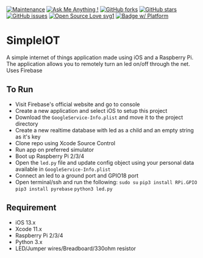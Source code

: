 [![Maintenance](https://img.shields.io/badge/Maintained%3F-yes-green.svg)](https://GitHub.com/Naereen/StrapDown.js/graphs/commit-activity)
[![Ask Me Anything !](https://img.shields.io/badge/Ask%20me-anything-1abc9c.svg)](https://GitHub.com/Naereen/ama)
[![GitHub forks](https://img.shields.io/github/forks/saswatamcode/simpleIOT.svg?style=social&label=Fork&maxAge=2592000)](https://GitHub.com/saswatamcode/simpleIOT/network/)
[![GitHub stars](https://img.shields.io/github/stars/saswatamcode/simpleIOT.svg?style=social&label=Star&maxAge=2592000)](https://GitHub.com/saswatamcode/simpleIOT/stargazers/)
[![GitHub issues](https://img.shields.io/github/issues/saswatamcode/simpleIOT.svg)](https://GitHub.com/saswatamcode/simpleIOT/issues/)
[![Open Source Love svg1](https://badges.frapsoft.com/os/v1/open-source.svg?v=103)](https://github.com/ellerbrock/open-source-badges/)
[![Badge w/ Platform](https://cocoapod-badges.herokuapp.com/p/NSStringMask/badge.svg)](https://cocoadocs.org/docsets/NSStringMask)


# SimpleIOT
A simple internet of things application made using iOS and a Raspberry Pi. The application allows you to remotely turn an led on/off through the net. Uses Firebase

## To Run
- Visit Firebase's official website and go to console
- Create a new application and select iOS to setup this project
- Download the `GoogleService-Info.plist` and move it to the project directory
- Create a new realtime database with led as a child and an empty string as it's key
- Clone repo using Xcode Source Control
- Run app on preferred simulator
- Boot up Raspberry Pi 2/3/4
- Open the `led.py` file and update config object using your personal data available in `GoogleService-Info.plist`
- Connect an led to a ground port and GPIO18 port
- Open terminal/ssh and run the following:
`sudo su`
`pip3 install RPi.GPIO`
`pip3 install pyrebase`
`python3 led.py`

## Requirement
- iOS 13.x
- Xcode 11.x
- Raspberry Pi 2/3/4
- Python 3.x
- LED/Jumper wires/Breadboard/330ohm resistor

